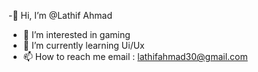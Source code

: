 -👋 Hi, I’m @Lathif Ahmad
- 👀 I’m interested in gaming
- 🌱 I’m currently learning Ui/Ux
- 📫 How to reach me email : lathifahmad30@gmail.com

<!---
Hiroshivi/Hiroshivi is a ✨ special ✨ repository because its `README.md` (this file) appears on your GitHub profile.
You can click the Preview link to take a look at your changes.
--->
